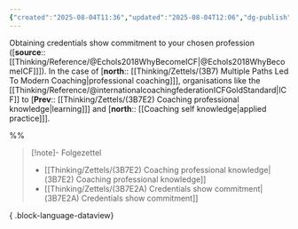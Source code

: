 ```yaml
---
{"created":"2025-08-04T11:36","updated":"2025-08-04T12:06","dg-publish":true,"dg-path":"Zettels/(3B7E2A) Credentials show commitment.md","permalink":"/zettels/3-b7-e2-a-credentials-show-commitment/","dgPassFrontmatter":true,"noteIcon":"1"}
---
```


Obtaining credentials show commitment to your chosen profession ([**source**:: [[Thinking/Reference/@Echols2018WhyBecomeICF\|@Echols2018WhyBecomeICF]]]). In the case of [**north**:: [[Thinking/Zettels/(3B7) Multiple Paths Led To Modern Coaching\|professional coaching]]], organisations like the [[Thinking/Reference/@internationalcoachingfederationICFGoldStandard\|ICF]] to [**Prev**:: [[Thinking/Zettels/(3B7E2) Coaching professional knowledge\|learning]]] and [**north**:: [[Coaching self knowledge\|applied practice]]]. 

%% 

> [!note]- Folgezettel
>  - [[Thinking/Zettels/(3B7E2) Coaching professional knowledge\|(3B7E2) Coaching professional knowledge]]
> - [[Thinking/Zettels/(3B7E2A) Credentials show commitment\|(3B7E2A) Credentials show commitment]]
> 
{ .block-language-dataview}